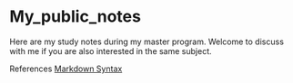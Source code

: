 # My_public_notes

Here are my study notes during my master program.
Welcome to discuss with me if you are also interested in the same subject.

References 
[Markdown Syntax](https://daringfireball.net/projects/markdown/syntax)
